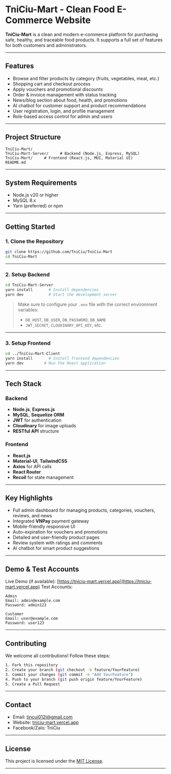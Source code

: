 # TniCiu-Mart - Clean Food E-Commerce Website

**TniCiu-Mart** is a clean and modern e-commerce platform for purchasing safe, healthy, and traceable food products. It supports a full set of features for both customers and administrators.

---

## Features

* Browse and filter products by category (fruits, vegetables, meat, etc.)
* Shopping cart and checkout process
* Apply vouchers and promotional discounts
* Order & invoice management with status tracking
* News/blog section about food, health, and promotions
* AI chatbot for customer support and product recommendations
* User registration, login, and profile management
* Role-based access control for admin and users

---

## Project Structure

```
TniCiu-Mart/
TniCiu-Mart-Server/     # Backend (Node.js, Express, MySQL)
TniCiu-Mart/     # Frontend (React.js, MUI, Material UI)
README.md
```

---

## System Requirements

* Node.js v20 or higher
* MySQL 8.x
* Yarn (preferred) or npm

---

## Getting Started

### 1. Clone the Repository

```bash
git clone https://github.com/TniCiu/TniCiu-Mart
cd TniCiu-Mart
```

---

### 2. Setup Backend

```bash
cd TniCiu-Mart-Server
yarn install       # Install dependencies
yarn dev           # Start the development server
```

> Make sure to configure your `.env` file with the correct environment variables:
>
> * `DB_HOST`, `DB_USER`, `DB_PASSWORD`, `DB_NAME`
> * `JWT_SECRET`, `CLOUDINARY_API_KEY`, etc.

---

### 3. Setup Frontend

```bash
cd ../TniCiu-Mart-Client
yarn install       # Install frontend dependencies
yarn dev         # Run the React application
```

---

## Tech Stack

### Backend

* **Node.js**, **Express.js**
* **MySQL**, **Sequelize ORM**
* **JWT** for authentication
* **Cloudinary** for image uploads
* **RESTful API** structure

### Frontend

* **React.js**
* **Material-UI**, **TailwindCSS**
* **Axios** for API calls
* **React Router**
* **Recoil** for state management

---

## Key Highlights

* Full admin dashboard for managing products, categories, vouchers, reviews, and news
* Integrated **VNPay** payment gateway
* Mobile-friendly responsive UI
* Auto-expiration for vouchers and promotions
* Detailed and user-friendly product pages
* Review system with ratings and comments
* AI chatbot for smart product suggestions

---

## Demo & Test Accounts

Live Demo (if available): [https://tniciu-mart.vercel.app](https://tniciu-mart.vercel.app)
Test Accounts:

```
Admin
Email: admin@example.com
Password: admin123

Customer
Email: user@example.com
Password: user123
```

---

## Contributing

We welcome all contributions! Follow these steps:

```bash
1. Fork this repository
2. Create your branch (git checkout -b feature/YourFeature)
3. Commit your changes (git commit -m "Add YourFeature")
4. Push to your branch (git push origin feature/YourFeature)
5. Create a Pull Request
```

---

## Contact

* Email: [tincui012l@gmail.com](mailto:your.email@example.com)
* Website: [tniciu-mart.vercel.app](https://tniciu-mart.vercel.app)
* Facebook/Zalo: TniCiu

---

## License

This project is licensed under the [MIT License](LICENSE).

---

